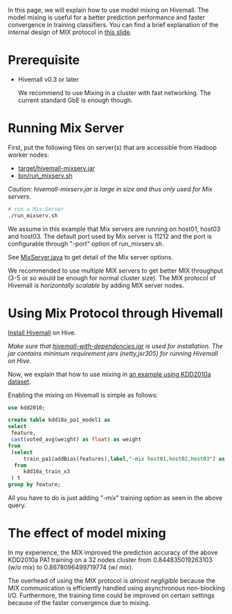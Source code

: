 <!--
  Licensed to the Apache Software Foundation (ASF) under one
  or more contributor license agreements.  See the NOTICE file
  distributed with this work for additional information
  regarding copyright ownership.  The ASF licenses this file
  to you under the Apache License, Version 2.0 (the
  "License"); you may not use this file except in compliance
  with the License.  You may obtain a copy of the License at

    http://www.apache.org/licenses/LICENSE-2.0

  Unless required by applicable law or agreed to in writing,
  software distributed under the License is distributed on an
  "AS IS" BASIS, WITHOUT WARRANTIES OR CONDITIONS OF ANY
  KIND, either express or implied.  See the License for the
  specific language governing permissions and limitations
  under the License.
-->
        
In this page, we will explain how to use model mixing on Hivemall. The model mixing is useful for a better prediction performance and faster convergence in training classifiers. 
You can find a brief explanation of the internal design of MIX protocol in [this slide](http://www.slideshare.net/myui/hivemall-mix-internal).

<!-- toc -->

Prerequisite
============

* Hivemall v0.3 or later

    We recommend to use Mixing in a cluster with fast networking. The current standard GbE is enough though.

Running Mix Server
===================

First, put the following files on server(s) that are accessible from Hadoop worker nodes:
* [target/hivemall-mixserv.jar](https://github.com/myui/hivemall/releases)
* [bin/run_mixserv.sh](https://github.com/myui/hivemall/raw/master/bin/run_mixserv.sh)

_Caution: hivemall-mixserv.jar is large in size and thus only used for Mix servers._

```sh
# run a Mix Server
./run_mixserv.sh
```

We assume in this example that Mix servers are running on host01, host03 and host03.
The default port used by Mix server is 11212 and the port is configurable through "-port" option of run_mixserv.sh. 

See [MixServer.java](https://github.com/myui/hivemall/blob/master/mixserv/src/main/java/hivemall/mix/server/MixServer.java#L90) to get detail of the Mix server options.

We recommended to use multiple MIX servers to get better MIX throughput (3-5 or so would be enough for normal cluster size). The MIX protocol of Hivemall is *horizontally scalable* by adding MIX server nodes.

Using Mix Protocol through Hivemall
===================================

[Install Hivemall](../getting_started/installation.html) on Hive.

_Make sure that [hivemall-with-dependencies.jar](https://github.com/myui/hivemall/raw/master/target/hivemall-with-dependencies.jar) is used for installation. The jar contains minimum requirement jars (netty,jsr305) for running Hivemall on Hive._

Now, we explain that how to use mixing in [an example using KDD2010a dataset](../binaryclass/kdd2010a_dataset.html).

Enabling the mixing on Hivemall is simple as follows:
```sql
use kdd2010;

create table kdd10a_pa1_model1 as
select 
 feature,
 cast(voted_avg(weight) as float) as weight
from 
 (select 
     train_pa1(addBias(features),label,"-mix host01,host02,host03") as (feature,weight)
  from 
     kdd10a_train_x3
 ) t 
group by feature;
```

All you have to do is just adding "*-mix*" training option as seen in the above query.

The effect of model mixing
===========================

In my experience, the MIX improved the prediction accuracy of the above KDD2010a PA1 training on a 32 nodes cluster from 0.844835019263103 (w/o mix) to 0.8678096499719774 (w/ mix).

The overhead of using the MIX protocol is *almost negligible* because the MIX communication is efficiently handled using asynchronous non-blocking I/O. Furthermore, the training time could be improved on certain settings because of the faster convergence due to mixing. 